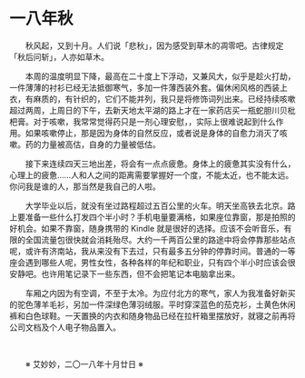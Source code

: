 # 一八年秋

&emsp;&emsp;秋风起，又到十月。人们说「悲秋」，因为感受到草木的凋零吧。古律规定「秋后问斩」，人亦如草木。

&emsp;&emsp;本周的温度明显下降，最高在二十度上下浮动，又兼风大，似乎是趁火打劫，一件薄薄的衬衫已经无法抵御寒气，多加一件薄西装外套。偏休闲风格的西装上衣，有麻质的，有针织的，它们不能并列，我只是将修饰词列出来。已经持续咳嗽超过两周，上周日的下午，去新天地太平湖的路上才在一家药店买一瓶蛇胆川贝枇杷膏。对于咳嗽，我常常觉得药只是一剂心理安慰，，实际上很难说起到什么作用。如果咳嗽停止，那是因为身体的自然反应，或者说是身体的自愈力消灭了咳嗽。药的力量被高估，自身的力量被低估。

&emsp;&emsp;接下来连续四天三地出差，将会有一点点疲惫。身体上的疲惫其实没有什么，心理上的疲惫……人和人之间的距离需要掌握好一个度，不能太近，也不能太远。你问我是谁的人，那当然是我自己的人啦。

&emsp;&emsp;大学毕业以后，就没有坐过路程超过五百公里的火车。明天坐高铁去北京。路上要准备一些什么打发四个半小时？手机电量要满格，如果座位靠窗，那是拍照的好机会。如果不靠窗，随身携带的 Kindle 就是很好的选择。应该不会听音乐，有限的全国流量包很快就会消耗殆尽。大约一千两百公里的路途中将会停靠那些站点呢，或许有济南站，我从来没有下去过，只有最多五分钟的停靠时间。普通的一等座会遇到哪些人呢，男性女性，各种各样的年纪和职业，只有四个半小时应该会很安静吧。也许用笔记录下一些东西，但不会把笔记本电脑拿出来。

&emsp;&emsp;车厢之内因为有空调，不至于太冷。为应付北方的寒气，家人为我准备好新买的驼色薄羊毛衫，另加一件深绿色薄羽绒服。平时穿深蓝色的茄克衫，土黄色休闲裤和白色球鞋。一天置换的内衣和随身物品已经在拉杆箱里摆放好，就寝之前再将公司文档及个人电子物品置入。

&emsp;&emsp;

&emsp;&emsp;※ 艾妙妙，二〇一八年十月廿日 ※